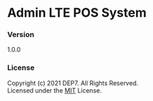 # Admin LTE POS System

### Version
1.0.0

### License
Copyright (c) 2021 DEP7. All Rights Reserved. <br>
Licensed under the [MIT](LICENSE.txt) License.